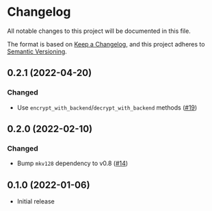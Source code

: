 # Changelog
All notable changes to this project will be documented in this file.

The format is based on [Keep a Changelog](https://keepachangelog.com/en/1.0.0/),
and this project adheres to [Semantic Versioning](https://semver.org/spec/v2.0.0.html).

## 0.2.1 (2022-04-20)
### Changed
- Use `encrypt_with_backend`/`decrypt_with_backend` methods ([#19])

[#19]: https://github.com/RustCrypto/key-wraps/pull/19

## 0.2.0 (2022-02-10)
### Changed
- Bump `mkv128` dependency to v0.8 ([#14])

[#14]: https://github.com/RustCrypto/key-wraps/pull/14

## 0.1.0 (2022-01-06)
- Initial release
